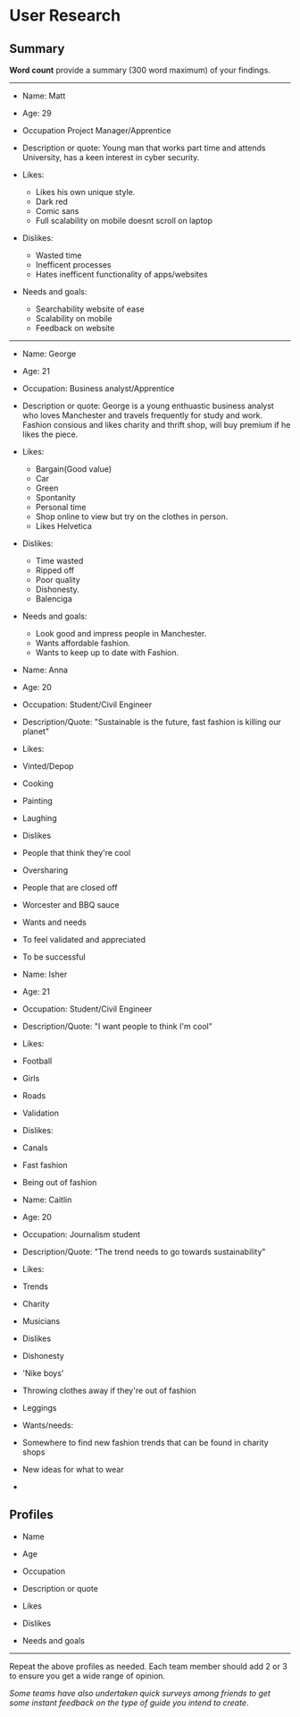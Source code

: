 # User Research

## Summary

**Word count** provide a summary (300 word maximum) of your findings.

---
- Name: Matt
- Age: 29
- Occupation Project Manager/Apprentice
- Description or quote: Young man that works part time and attends University, has a keen interest in cyber security.
- Likes:
  - Likes his own unique style.
  - Dark red
  - Comic sans
  - Full scalability on mobile doesnt scroll on laptop

- Dislikes:
  - Wasted time
  - Inefficent processes
  - Hates inefficent functionality of apps/websites

- Needs and goals:
  - Searchability website of ease
  - Scalability on mobile
  - Feedback on website

- - -
- Name: George
- Age: 21
- Occupation: Business analyst/Apprentice
- Description or quote: George is a young enthuastic business analyst who loves Manchester and travels frequently for study and work. Fashion consious and likes charity and thrift shop, will buy premium if he likes the piece.
- Likes:
  - Bargain(Good value)
  - Car
  - Green 
  - Spontanity
  - Personal time
  - Shop online to view but try on the clothes in person.
  - Likes Helvetica
- Dislikes:
  - Time wasted
  - Ripped off
  - Poor quality
  - Dishonesty.
  - Balenciga
- Needs and goals:
  - Look good and impress people in Manchester.
  - Wants affordable fashion.
  - Wants to keep up to date with Fashion.

- Name: Anna
- Age: 20
- Occupation: Student/Civil Engineer
- Description/Quote: "Sustainable is the future, fast fashion is killing our planet"
- Likes:
-   Vinted/Depop
-   Cooking
-   Painting
-   Laughing
- Dislikes
-   People that think they're cool
-   Oversharing
-   People that are closed off
-   Worcester and BBQ sauce
- Wants and needs
-   To feel validated and appreciated
-   To be successful

- Name: Isher
- Age: 21
- Occupation: Student/Civil Engineer
- Description/Quote: "I want people to think I'm cool"
- Likes:
-   Football
-   Girls
-   Roads
-   Validation
- Dislikes:
-   Canals
-   Fast fashion
-   Being out of fashion

- Name: Caitlin
- Age: 20
- Occupation: Journalism student
- Description/Quote: "The trend needs to go towards sustainability"
- Likes:
-    Trends
-    Charity
-    Musicians
- Dislikes
-    Dishonesty
-    'Nike boys'
-    Throwing clothes away if they're out of fashion
-    Leggings
- Wants/needs:
- Somewhere to find new fashion trends that can be found in charity shops
- New ideas for what to wear
- 
## Profiles

- Name

- Age

- Occupation

- Description or quote

- Likes

- Dislikes

- Needs and goals

---

<!--This can be deleted prior to submission -->

Repeat the above profiles as needed. Each team member should add 2 or 3 to ensure you get a wide range of opinion.

_Some teams have also undertaken quick surveys among friends to get some instant feedback on the type of guide you intend to create_.
